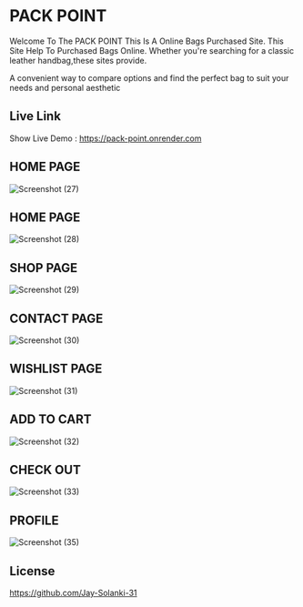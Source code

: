 
# PACK POINT

Welcome To The PACK POINT This Is A Online Bags Purchased Site.
This Site Help To Purchased Bags Online.
Whether you're searching for a classic leather handbag,these sites provide.

A convenient way to compare options and find the perfect bag to suit your needs and personal aesthetic


## Live Link
Show Live Demo : https://pack-point.onrender.com



## HOME PAGE 

![Screenshot (27)](https://github.com/user-attachments/assets/d174c4ba-bfd9-44aa-ae48-c60d1b8bbbc3)

## HOME PAGE

![Screenshot (28)](https://github.com/user-attachments/assets/aab48b90-e85d-4afc-a71f-b8a081dc93f1)

## SHOP PAGE

![Screenshot (29)](https://github.com/user-attachments/assets/cddf9e7b-2a2f-46d8-a1f3-c6bcee90edd4)

## CONTACT PAGE

![Screenshot (30)](https://github.com/user-attachments/assets/6675eebc-0f55-43a3-934e-e902cfaa2b37)

## WISHLIST PAGE

![Screenshot (31)](https://github.com/user-attachments/assets/4dcd8737-d5de-4847-be6b-595b754e20e2)

## ADD TO CART

![Screenshot (32)](https://github.com/user-attachments/assets/dd5afee9-eb7a-463a-954b-91c56140c501)

## CHECK OUT 

![Screenshot (33)](https://github.com/user-attachments/assets/e9e4060b-6118-4834-82a3-187eb47869be)

## PROFILE

![Screenshot (35)](https://github.com/user-attachments/assets/cca4773d-35f7-4ac4-b0c7-e6d6b5151db2)



## License
https://github.com/Jay-Solanki-31


